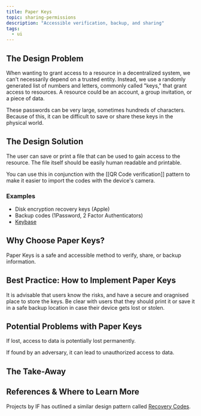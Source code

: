 ```yaml
---
title: Paper Keys
topic: sharing-permissions
description: "Accessible verification, backup, and sharing"
tags:
  - ui
---
```


## The Design Problem

When wanting to grant access to a resource in a decentralized system, we can't
necessarily depend on a trusted entity. Instead, we use a randomly generated
list of numbers and letters, commonly called "keys," that grant access to
resources. A resource could be an account, a group invitation, or a piece of
data.

These passwords can be very large, sometimes hundreds of
characters. Because of this, it can be difficult to save or share these keys
in the physical world.

## The Design Solution

The user can save or print a file that can be used to gain access to the
resource. The file itself should be easily human readable and printable.

You can use this in conjunction with the [[QR Code
verification]] pattern to make it easier to import the
codes with the device's camera.

### Examples

- Disk encryption recovery keys (Apple)
- Backup codes (1Password, 2 Factor Authenticators)
- [Keybase](https://keybase.io/blog/keybase-new-key-model)

## Why Choose Paper Keys?

Paper Keys is a safe and accessible method to verify, share, or backup information.

## Best Practice: How to Implement Paper Keys

It is advisable that users know the risks, and have a secure and oragnised
place to store the keys. Be clear with users that they should print it or
save it in a safe backup location in case their device gets lost or stolen.

## Potential Problems with Paper Keys

If lost, access to data is potentially lost permanently.

If found by an adversary, it can lead to unauthorized access to data.

## The Take-Away

## References & Where to Learn More

Projects by IF has outlined a similar design pattern called [Recovery Codes](https://catalogue.projectsbyif.com/patterns/recovery-codes/).
